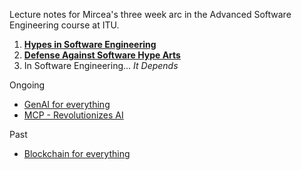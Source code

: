 
Lecture notes for Mircea's three week arc in the Advanced Software Engineering course at ITU.

1. **[Hypes in Software Engineering](./1-hypes.md)**
2. **[Defense Against Software Hype Arts](./2-defense.md)**
3. In Software Engineering... *It Depends*


Ongoing
- [GenAI for everything](cases/gen-ai-everything)
- [MCP - Revolutionizes AI](cases/mcp)

Past
- [Blockchain for everything](cases/blockchain)


